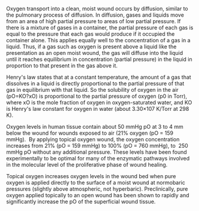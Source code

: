 Oxygen transport into a clean, moist wound occurs by diffusion, similar to the pulmonary process of diffusion. In diffusion, gases and liquids move from an area of high partial pressure to areas of low partial pressure. If there is a mixture of gases in a container, the partial pressure of each gas is equal to the pressure that each gas would produce if it occupied the container alone. This applies equally well to the concentration of a gas in a liquid. Thus, if a gas such as oxygen is present above a liquid like the presentation as an open moist wound, the gas will diffuse into the liquid until it reaches equilibrium in concentration (partial pressure) in the liquid in proportion to that present in the gas above it.

Henry's law states that at a constant temperature, the amount of a gas that dissolves in a liquid is directly proportional to the partial pressure of that gas in equilibrium with that liquid. So the solubility of oxygen in the air (pO=KO?xO) is proportional to the partial pressure of oxygen (p0 in Torr), where xO is the mole fraction of oxygen in oxygen-saturated water, and KO is Henry's law constant for oxygen in water (about 3.30×107 K/Torr at 298 K).

Oxygen levels in human tissue contain about 50 mmHg pO at 3 to 4 mm below the wound for wounds exposed to air (21% oxygen (pO = 159 mmHg).  By applying topical oxygen wound, the oxygen concentration increases from 21% (pO = 159 mmHg) to 100% (pO = 760 mmHg), to  250 mmHg pO without any additional pressure. These levels have been found experimentally to be optimal for many of the enzymatic pathways involved in the molecular level of the proliferative phase of wound healing.

Topical oxygen increases oxygen levels in the wound bed when pure oxygen is applied directly to the surface of a moist wound at normobaric pressures (slightly above atmospheric, not hyperbaric). Preclinically, pure oxygen applied topically to an open wound has been shown to rapidly and significantly increase the pO of the superficial wound tissue.
